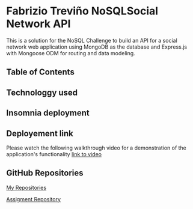 # Fabrizio Treviño NoSQLSocial Network API

This is a solution for the NoSQL Challenge to build an API for a social network web application using MongoDB as the database and Express.js with Mongoose ODM for routing and data modeling.

## Table of Contents

## Technologgy used

## Insomnia deployment

## Deployement link

Please watch the following walkthrough video for a demonstration of the application's functionality [link to video](https://app.screencastify.com/manage/videos/4zwGUvaDP9MlUJA8vM2Y)

## GitHub Repositories

[My Repositories](https://github.com/Fabri-Tech?tab=repositories)

[Assigment Repository](https://github.com/Fabri-Tech/Fabrizio-Trevino-Social-Network-NoSQL)

